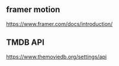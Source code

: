 ## framer motion

https://www.framer.com/docs/introduction/

## TMDB API

https://www.themoviedb.org/settings/api
